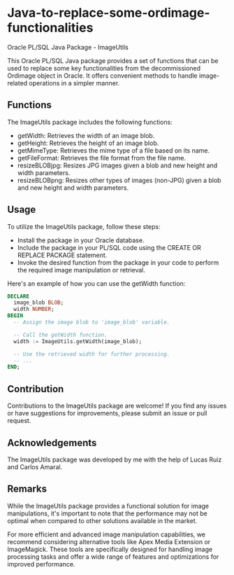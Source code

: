 # Java-to-replace-some-ordimage-functionalities

Oracle PL/SQL Java Package - ImageUtils

This Oracle PL/SQL Java package provides a set of functions that can be used to replace some key functionalities from the decommissioned Ordimage object in Oracle. It offers convenient methods to handle image-related operations in a simpler manner.

## Functions
The ImageUtils package includes the following functions:

- getWidth: Retrieves the width of an image blob.
- getHeight: Retrieves the height of an image blob.
- getMimeType: Retrieves the mime type of a file based on its name.
- getFileFormat: Retrieves the file format from the file name.
- resizeBLOBjpg: Resizes JPG images given a blob and new height and width parameters.
- resizeBLOBpng: Resizes other types of images (non-JPG) given a blob and new height and width parameters.

## Usage
To utilize the ImageUtils package, follow these steps:

- Install the package in your Oracle database.
- Include the package in your PL/SQL code using the CREATE OR REPLACE PACKAGE statement.
- Invoke the desired function from the package in your code to perform the required image manipulation or retrieval.

Here's an example of how you can use the getWidth function:

```sql
DECLARE
  image_blob BLOB;
  width NUMBER;
BEGIN
  -- Assign the image blob to 'image_blob' variable.

  -- Call the getWidth function.
  width := ImageUtils.getWidth(image_blob);

  -- Use the retrieved width for further processing.
  -- ...
END;
```

## Contribution
Contributions to the ImageUtils package are welcome! If you find any issues or have suggestions for improvements, please submit an issue or pull request.

## Acknowledgements
The ImageUtils package was developed by me with the help of Lucas Ruiz and Carlos Amaral.

## Remarks
While the ImageUtils package provides a functional solution for image manipulations, it's important to note that the performance may not be optimal when compared to other solutions available in the market.

For more efficient and advanced image manipulation capabilities, we recommend considering alternative tools like Apex Media Extension or ImageMagick. These tools are specifically designed for handling image processing tasks and offer a wide range of features and optimizations for improved performance.
